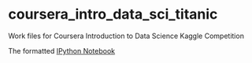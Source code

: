coursera_intro_data_sci_titanic
===============================

Work files for Coursera Introduction to Data Science Kaggle Competition

The formatted [IPython Notebook](http://nbviewer.ipython.org/urls/raw.github.com/adamw523/coursera_intro_data_sci_titanic/master/Titanic.ipynb)
